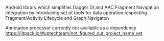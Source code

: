Android library which simplifies Dagger DI and AAC Fragment Navigation integration by introducing set of tools for data operation respecting Fragment/Activity Lifecycle and Graph Navigaton

Annotation processor currently not available as a dependency
https://jitpack.io/#uptechteam/not_figured_out_project_name_yet
